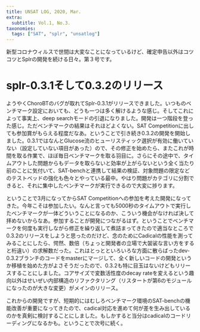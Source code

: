 ```yaml
---
title: UNSAT LOG, 2020, Mar.
extra:
  subtitle: Vol.1, No.3.
taxonomies:
  tags: ["SAT", "splr", "unsatlog"]
---
```

新型コロナウィルスで世間は大変なことになっているけど、確定申告以外はコツコツとSplrの開発を続ける日々。第３号です。

# splr-0.3.1そして0.3.2のリリース
ようやくChoroBTのバグが取れてSplr-0.3.1がリリースできました。いつものベンチマーク設定においても、どうも一つは多く解けるような感じ。そしてこれによって事実上、deep searchモードの引退になりました。開発は一つ階段を登った感じ。ただベンチマークの結果はそれほどよくない。SAT Competitionに出しても参加賞がもらえる程度だなあ。ということで引き続き0.3.2の開発を開始しました。0.3.1ではなんとGlucose流のヒューリスティック選択が有効に働いていない（設定していない項目があった）ので、その修正を始めたら、またこれが時間を取る作業で、ほぼ毎日ベンチマークを取る羽目に。さらにその途中で、タイムアウトした問題からもデータを取らないと効率が上がらないという全く当たり前のことに気付いて、SAT-benchと連携して結果の検証、対象問題の限定などのテストベッドの強化も色々とやっている最中。やはり問題がカテゴリに分割できると、それに集中したベンチマークが実行できるので大変に捗ります。

ということで3月になってからSAT Competitionへの参加を考えた開発になってきた。今年こそは参加したい。なんと言っても5000秒のタイムアウトで実行したベンチマークが一体どういうことになるのか、こういう機会がなければ決して拝めないからなあ。参加することが開発につながるはず。ということでベンチマークを何度も実行しながら修正を繰り返して煮詰まってきたので適当なところで0.3.2のリリースをしようと思ったのだけど、念のためにCadicalの性能を測ってみることにしたら、愕然、数倍（ちょっと開発者の立場で大袈裟な言い方をすると桁違い）の求解数だった。これはとっとといろいろな方面に散らばったdev-0.3.2ブランチのコードをmasterにマージして、全く新しいコードの開発というか移植を始めた方がよさそうだったので、0.3.2も特に目玉はないけどもリリースすることにしました。コアサイズで変数活性度のdecay rateを変えるという趣向以外はせいぜい内部構造のリファクタリング（リスタートが第6のモジュールになったのが大きな変更）がメインのリリース。

これからの開発ですが、短期的にはむしろベンチマーク環境のSAT-benchの機能改善が重要になってきたので、cadical対応を進めて何が差を生み出しているのかを真剣に検討することにしました。もしかすると当分はcadicalのコードリーディングになるかも。ということで次号に続く。
